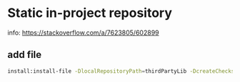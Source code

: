 # Static in-project repository

info: https://stackoverflow.com/a/7623805/602899

## add file

```bash
install:install-file -DlocalRepositoryPath=thirdPartyLib -DcreateChecksum=true -Dpackaging=jar -Dfile=thirdPartyLib/clp-java-1.16.11-full.jar -DgroupId=com.quantego -DartifactId=clp -Dversion=1.16.11
```
